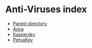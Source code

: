 # Anti-Viruses index
- [Parent directory](https://vichingo455.github.io/ProgramDatabase)
- [Avira](https://vichingo455.github.io/ProgramDatabase/Anti-Virus/Avira.zip)
- [Kaspersky](https://vichingo455.github.io/ProgramDatabase/Anti-Virus/Kaspersky.zip)
- [PetyaKey](https://vichingo455.github.io/ProgramDatabase/Anti-Virus/PetyaKey.rar)

